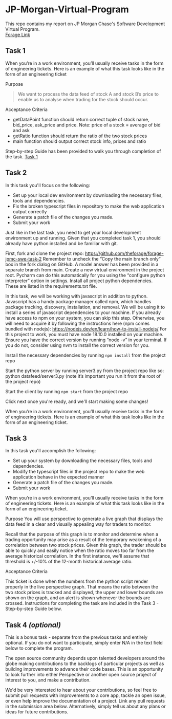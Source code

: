 # JP-Morgan-Virtual-Program
This repo contains my report on JP Morgan Chase's Software Development Virtual Program.
<br>
<a href="https://www.theforage.com/virtual-internships/prototype/R5iK7HMxJGBgaSbvk/JP-Morgan-Banking-Technology-Virtual-Program?ref=S279cE8nM9YdrprXi" target="_blank">Forage Link</a>

## Task 1

When you’re in a work environment, you’ll usually receive tasks in the form of engineering tickets. Here is an example of what this task looks like in the form of an engineering ticket

Purpose
> We want to process the data feed of stock A and stock B’s price to enable us to analyse when trading for the stock should occur.

Acceptance Criteria
- getDataPoint function should return correct tuple of stock name, bid_price, ask_price and price. Note: price of a stock = average of bid and ask
- getRatio function should return the ratio of the two stock prices
- main function should output correct stock info, prices and ratio

Step-by-step Guide has been provided to walk you through completion of the task.
<a href="https://cdn.theforage.com/vinternships/companyassets/Sj7temL583QAYpHXD/JiwEkbBq8pFwMRYLc/1678289036167/Task%201%20Guide.pdf" target="_blank">Task 1</a>

## Task 2

In this task you'll focus on the following: 

- Set up your local dev environment by downloading the necessary files, tools and dependencies.
- Fix the broken typescript files in repository to make the web application output correctly
- Generate a patch file of the changes you made.
- Submit your work

Just like in the last task, you need to get your local development environment up and running. Given that you completed task 1, you should already have python installed and be familiar with git.

First, fork and clone the project repo: https://github.com/theforage/forage-jpmc-swe-task-2
Remember to uncheck the “Copy the main branch only” box in the fork dialog on GitHub. A model answer has been provided in a separate branch from main.
Create a new virtual environment in the project root. Pycharm can do this automatically for you using the “configure python interpreter” option in settings.
Install all project python  dependencies. These are listed in the requirements.txt file.
 
In this task, we will be working with javascript in addition to python. Javascript has a handy package manager called npm, which handles package tracking, discovery, installation, and removal. We will be using it to install a series of javascript dependencies to your machine. If you already have access to npm on your system, you can skip this step. Otherwise, you will need to acquire it by following the instructions here (npm comes bundled with nodejs): https://nodejs.dev/en/learn/how-to-install-nodejs/
For this project to work, you must have node 18.10.0 installed on your machine. Ensure you have the correct version by running “node -v” in your terminal. If you do not, consider using nvm to install the correct version for you.
 
Install the necessary dependencies by running `npm install` from the project repo
 
Start the python server by running server3.py from the project repo like so: python datafeed/server3.py (note it’s important you run it from the root of the project repo)
 
Start the client by running `npm start` from the project repo
 
Click next once you're ready, and we'll start making some changes!

When you’re in a work environment, you’ll usually receive tasks in the form of engineering tickets. Here is an example of what this task looks like in the form of an engineering ticket.


## Task 3

In this task you'll accomplish the following:

- Set up your system by downloading the necessary files, tools and dependencies.
- Modify the typescript files in the project repo to make the web application behave in the expected manner
- Generate a patch file of the changes you made.
- Submit your work

When you’re in a work environment, you’ll usually receive tasks in the form of engineering tickets.
Here is an example of what this task looks like in the form of an engineering ticket.

Purpose
You will use perspective to generate a live graph that displays the data feed in a clear and visually appealing way for traders to monitor.

Recall that the purpose of this graph is to monitor and determine when a trading opportunity may arise as a result of the temporary weakening of a correlation between two stock prices. Given this graph, the trader should be able to quickly and easily notice when the ratio moves too far from the average historical correlation. In the first instance, we'll assume that threshold is +/-10% of the 12-month historical average ratio.

Acceptance Criteria

This ticket is done when the numbers from the python script render properly in the live perspective graph. That means the ratio between the two stock prices is tracked and displayed, the upper and lower bounds are shown on the graph, and an alert is shown whenever the bounds are crossed.
Instructions for completing the task are included in the Task 3 - Step-by-step Guide below.

## Task 4 *(optional)*

This is a bonus task - separate from the previous tasks and entirely optional. If you do not want to participate, simply enter N/A in the text field below to complete the program.

The open source community depends upon talented developers around the globe making contributions to the backlogs of particular projects as well as building improvements to advance their code bases. This is an opportunity to look further into either Perspective or another open source project of interest to you, and make a contribution.

We'd be very interested to hear about your contributions, so feel free to submit pull requests with improvements to a core app, tackle an open issue, or even help improve the documentation of a project. Link any pull requests in the submission area below. Alternatively, simply tell us about any plans or ideas for future contributions.


